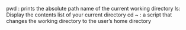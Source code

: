 pwd : prints the absolute path name of the current working directory
ls: Display the contents list of your current directory
cd ~ :  a script that changes the working directory to the user’s home directory
